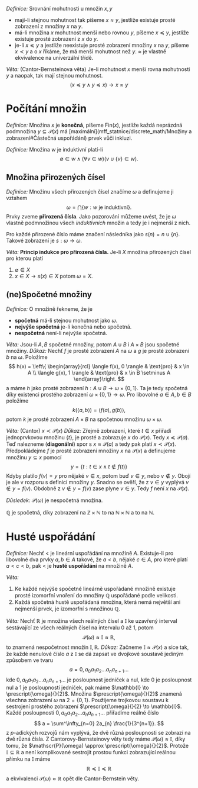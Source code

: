 *Definice:* Srovnání mohutnosti u množin $x,y$ 
- mají-li stejnou mohutnost tak píšeme $x \approx y$, jestliže existuje prosté zobrazení z množiny $x$ na $y$.
- má-li množina $x$ mohutnost menší nebo rovnou $y$, píšeme $x \preccurlyeq y$, jestliže existuje prosté zobrazení z $x$ do $y$. 
- je-li $x \preccurlyeq y$ a jestliže neexistuje prosté zobrazení množiny $x$ na $y$, píšeme $x \prec y$ a o $x$ říkáme, že má menší mohutnost než $y$. 
$\approx$ je vlastně ekvivalence na univerzální třídě.

*Věta:* (Cantor-Bernsteinova věta) Je-li mohutnost $x$ menší rovna mohutnosti $y$ a naopak, tak mají stejnou mohutnost.
$$
(x \preccurlyeq y \land y \preccurlyeq x) \to x \approx y
$$

# Počítání množin
*Definice:* Množina $x$ je **konečná**, píšeme $\text{Fin}(x)$, jestliže každá neprázdná podmnožina $y \subseteq \mathscr{P}(x)$ má [maximální](mff_statnice/discrete_math/Množiny a zobrazení#Částečná uspořádání) prvek vůči inkluzi.

*Definice:* Množina $w$ je induktivní platí-li 
$$
\emptyset \in w \land (\forall v \in w)(v \cup \{ v \} \in w).
$$
## Množina přirozených čísel
*Definice:* Množinu všech přirozených čísel značíme $\omega$ a definujeme ji vztahem
$$
\omega = \bigcap \{ w: w \text{ je induktivní}\}.
$$
Prvky zveme **přirozená čísla**. Jako pozorování můžeme uvést, že je $\omega$ vlastně podmnožinou všech *induktivních* množin a tedy je i nejmenší z nich.

Pro každé přirozené číslo máme značení následníka jako $s(n) = n \cup \{ n \}$. Takové zobrazení je $s: \omega \to \omega$. 

*Věta:* **Princip indukce pro přirozená čísla.** Je-li $X$ množina přirozených čísel pro kterou platí
1. $\emptyset \in X$
2. $x \in X \to s(x) \in X$
potom $\omega = X$.

## (ne)Spočetné množiny
*Definice:* O množině řekneme, že je
- **spočetná** má-li stejnou mohutnost jako $\omega$.
- **nejvýše spočetná** je-li konečná nebo spočetná.
- **nespočetná** není-li nejvýše spočetná.

*Věta:* Jsou-li $A,B$ spočetné množiny, potom $A \cup B$ i $A \times B$ jsou spočetné množiny.
	*Důkaz:* Nechť $f$ je prosté zobrazení $A$ na $\omega$ a $g$ je prosté zobrazení $b$ na $\omega$. Položíme
$$
h(x) = \left\{ \begin{array}{rcl}
\langle f(x), 0 \rangle & \text{pro}
& x \in A  \\
\langle g(x), 1 \rangle & \text{pro} & x \in B \setminus A 
\end{array}\right.
$$
a máme $h$ jako prosté zobrazení $h:A \cup B \to \omega \times \{ 0,1 \}$. Ta je tedy spočetná díky existenci prostého zobrazení $\omega \times \{ 0,1 \} \to \omega$. 
Pro libovolné $a \in A, b \in B$ položíme 
$$
k(\langle a,b\rangle) = \langle f(a), g(b) \rangle,
$$
potom $k$ je prosté zobrazení $A \times B$ na spočetnou množinu $\omega \times \omega$. 

*Věta:* (Cantor) $x \prec \mathscr{P}(x)$
*Důkaz:* Zřejmě zobrazení, které $t \in x$ přiřadí jednoprvkovou množinu $\{ t \}$, je prosté a zobrazuje $x$ do $\mathscr{P}(x)$. Tedy $x \preccurlyeq \mathscr{P}(a)$.
Teď nalezneme (**diagonální**) spor s $x \approx \mathscr{P}(a)$ a tedy pak platí $x \prec \mathscr{P}(x)$.
Předpokládejme $f$ je prosté zobrazení množiny $x$ na $\mathscr{P}(x)$ a definujeme množinu $y \subseteq x$ pomocí
$$
y = \{ t: t\in x \land t \notin f(t) \}
$$
Kdyby platilo $f(v) = y$ pro nějaké $v \in x$, potom buď $v \in y$, nebo $v \notin y$. Obojí je ale v rozporu s definicí množiny $y$. Snadno se ověří, že z $v \in y$ vyplývá $v \not\in y=f(v)$. Obdobně z $v \not\in y =f(v)$ zase plyne $v \in y$. Tedy $f$ není $x$ na $\mathscr{P}(x)$.

*Důsledek:* $\mathscr{P}(\omega)$ je nespočetná množina.

$\mathbb{Q}$ je spočetná, díky zobrazení na $\mathbb{Z} \times \mathbb{N}$ to na $\mathbb{N}\times \mathbb{N}$ a to na $\mathbb{N}$.

# Husté uspořádání
*Definice:* Nechť $<$ je lineární uspořádání na množině $A$. Existuje-li pro libovolné dva prvky $a,b \in A$ takové, že $a<b$, nějaké $c \in A$, pro které platí $a < c<b$, pak $<$ je **husté uspořádání** na množině $A$.

*Věta:*
1. Ke každé nejvýše spočetné lineárně uspořádané množině existuje prosté izomorfní vnoření do množiny $\mathbb{Q}$ uspořádané podle velikosti.
2. Každá spočetná hustě uspořádaná množina, která nemá největší ani nejmenší prvek, je izomorfní s množinou $\mathbb{Q}$.

*Věta:* Nechť $\mathbb{R}$ je množina všech reálných čísel a $\mathbb{I}$ ke uzavřený interval sestávající ze všech reálných čísel na intervalu $0$ až $1$, potom
$$
\mathscr{P}(\omega) \approx \mathbb{I} \approx \mathbb{R},
$$
to znamená nespočetnost množin $\mathbb{I}, \mathbb{R}$.
*Důkaz:* Začneme $\mathbb{I} \approx \mathscr{P}(x)$ a sice tak, že každé nenulové číslo $a$ z $\mathbb{I}$ se dá zapsat ve dvojkové soustavě jediným způsobem ve tvaru 
$$
a = 0,a_{0}a_{1}a_{2}\dots a_{n}a_{n+1}\dots
$$
kde $0,a_{0}a_{1}a_{2}\dots a_{n}a_{n+1}\dots$ je posloupnost jedniček a nul, kde $0$ je posloupnost nul a $1$ je posloupností jedniček, pak máme $\mathbb{I} \to \prescript{\omega}{}{2}$. Množina $\prescript{\omega}{}{2}$ znamená všechna zobrazení $\omega$ na $2 = \{ 0,1 \}$.
Použijeme trojkovou soustavu k sestrojení prostého zobrazení $\prescript{\omega}{}{2} \to \mathbb{I}$. Každé posloupnosti $0,a_{0}a_{1}a_{2}\dots a_{n}a_{n+1}\dots$  přiřadíme reálné číslo
$$
a = \sum^\infty_{n=0} 2a_{n} \frac{1}{3^{n+1}}.
$$
z $p$-adických rozvojů nám vyplývá, že dvě různá posloupnosti se zobrazí na dvě různá čísla. Z Cantorovy-Bernsteinovy věty tedy máme $\mathscr{P}(\omega) \approx \mathbb{I}$, díky tomu, že $\mathscr{P}(\omega) \approx \prescript{\omega}{}{2}$.
Protože $\mathbb{I} \subseteq \mathbb{R}$ a není komplikované sestrojit prostou funkci zobrazující reálnou přímku na $\mathbb{I}$ máme
$$
\mathbb{R} \preccurlyeq \mathbb{I} \preccurlyeq \mathbb{R}
$$
a ekvivalenci $\mathscr{P}(\omega) \approx \mathbb{R}$ opět dle Cantor-Bernstein věty.